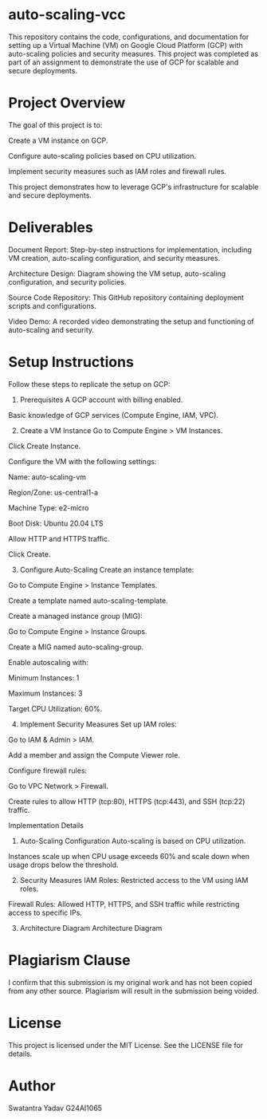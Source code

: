 # auto-scaling-vcc

This repository contains the code, configurations, and documentation for setting up a Virtual Machine (VM) on Google Cloud Platform (GCP) with auto-scaling policies and security measures. This project was completed as part of an assignment to demonstrate the use of GCP for scalable and secure deployments.

# Project Overview
The goal of this project is to:

Create a VM instance on GCP.

Configure auto-scaling policies based on CPU utilization.

Implement security measures such as IAM roles and firewall rules.

This project demonstrates how to leverage GCP's infrastructure for scalable and secure deployments.

# Deliverables
Document Report: Step-by-step instructions for implementation, including VM creation, auto-scaling configuration, and security measures.

Architecture Design: Diagram showing the VM setup, auto-scaling configuration, and security policies.

Source Code Repository: This GitHub repository containing deployment scripts and configurations.

Video Demo: A recorded video demonstrating the setup and functioning of auto-scaling and security.

# Setup Instructions
Follow these steps to replicate the setup on GCP:

1. Prerequisites
A GCP account with billing enabled.

Basic knowledge of GCP services (Compute Engine, IAM, VPC).

2. Create a VM Instance
Go to Compute Engine > VM Instances.

Click Create Instance.

Configure the VM with the following settings:

Name: auto-scaling-vm

Region/Zone: us-central1-a

Machine Type: e2-micro

Boot Disk: Ubuntu 20.04 LTS

Allow HTTP and HTTPS traffic.

Click Create.

3. Configure Auto-Scaling
Create an instance template:

Go to Compute Engine > Instance Templates.

Create a template named auto-scaling-template.

Create a managed instance group (MIG):

Go to Compute Engine > Instance Groups.

Create a MIG named auto-scaling-group.

Enable autoscaling with:

Minimum Instances: 1

Maximum Instances: 3

Target CPU Utilization: 60%.

4. Implement Security Measures
Set up IAM roles:

Go to IAM & Admin > IAM.

Add a member and assign the Compute Viewer role.

Configure firewall rules:

Go to VPC Network > Firewall.

Create rules to allow HTTP (tcp:80), HTTPS (tcp:443), and SSH (tcp:22) traffic.

Implementation Details
1. Auto-Scaling Configuration
Auto-scaling is based on CPU utilization.

Instances scale up when CPU usage exceeds 60% and scale down when usage drops below the threshold.

2. Security Measures
IAM Roles: Restricted access to the VM using IAM roles.

Firewall Rules: Allowed HTTP, HTTPS, and SSH traffic while restricting access to specific IPs.

3. Architecture Diagram
Architecture Diagram


# Plagiarism Clause
I confirm that this submission is my original work and has not been copied from any other source. Plagiarism will result in the submission being voided.

# License
This project is licensed under the MIT License. See the LICENSE file for details.

# Author
Swatantra Yadav 
G24AI1065
